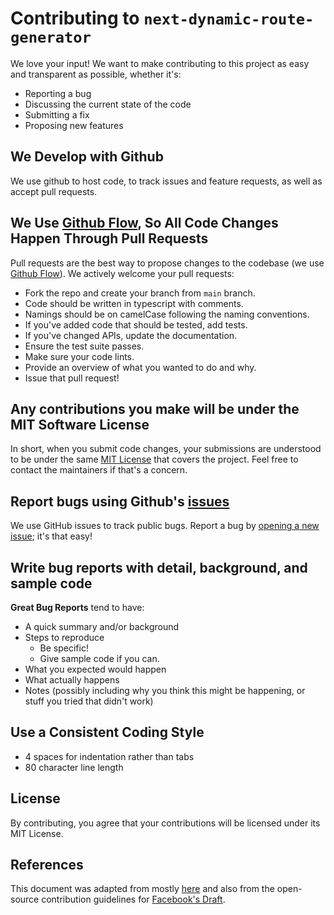 # Contributing to `next-dynamic-route-generator`

We love your input! We want to make contributing to this project as easy and transparent as possible, whether it's:

-   Reporting a bug
-   Discussing the current state of the code
-   Submitting a fix
-   Proposing new features

## We Develop with Github

We use github to host code, to track issues and feature requests, as well as accept pull requests.

## We Use [Github Flow](https://guides.github.com/introduction/flow/index.html), So All Code Changes Happen Through Pull Requests

Pull requests are the best way to propose changes to the codebase (we use [Github Flow](https://guides.github.com/introduction/flow/index.html)). We actively welcome your pull requests:

-   Fork the repo and create your branch from `main` branch.
-   Code should be written in typescript with comments.
-   Namings should be on camelCase following the naming conventions.
-   If you've added code that should be tested, add tests.
-   If you've changed APIs, update the documentation.
-   Ensure the test suite passes.
-   Make sure your code lints.
-   Provide an overview of what you wanted to do and why.
-   Issue that pull request!

## Any contributions you make will be under the MIT Software License

In short, when you submit code changes, your submissions are understood to be under the same [MIT License](http://choosealicense.com/licenses/mit/) that covers the project. Feel free to contact the maintainers if that's a concern.

## Report bugs using Github's [issues](https://github.com/S-Nakib/next-dynamic-route-generator/issues)

We use GitHub issues to track public bugs. Report a bug by [opening a new issue](https://github.com/S-Nakib/next-dynamic-route-generator/issues); it's that easy!

## Write bug reports with detail, background, and sample code

**Great Bug Reports** tend to have:

-   A quick summary and/or background
-   Steps to reproduce
    -   Be specific!
    -   Give sample code if you can.
-   What you expected would happen
-   What actually happens
-   Notes (possibly including why you think this might be happening, or stuff you tried that didn't work)

## Use a Consistent Coding Style

-   4 spaces for indentation rather than tabs
-   80 character line length

## License

By contributing, you agree that your contributions will be licensed under its MIT License.

## References

This document was adapted from mostly [here](https://gist.github.com/briandk/3d2e8b3ec8daf5a27a62) and also from the open-source contribution guidelines for [Facebook's Draft](https://github.com/facebook/draft-js/blob/a9316a723f9e918afde44dea68b5f9f39b7d9b00/CONTRIBUTING.md).
